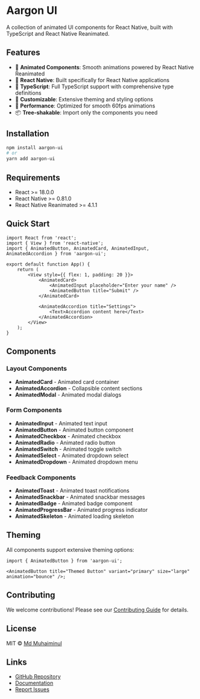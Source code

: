 # Aargon UI

A collection of animated UI components for React Native, built with TypeScript and React Native Reanimated.

## Features

- 🎨 **Animated Components**: Smooth animations powered by React Native Reanimated
- 📱 **React Native**: Built specifically for React Native applications
- 🎯 **TypeScript**: Full TypeScript support with comprehensive type definitions
- 🎨 **Customizable**: Extensive theming and styling options
- 🚀 **Performance**: Optimized for smooth 60fps animations
- 📦 **Tree-shakable**: Import only the components you need

## Installation

```bash
npm install aargon-ui
# or
yarn add aargon-ui
```

## Requirements

- React >= 18.0.0
- React Native >= 0.81.0
- React Native Reanimated >= 4.1.1

## Quick Start

```tsx
import React from 'react';
import { View } from 'react-native';
import { AnimatedButton, AnimatedCard, AnimatedInput, AnimatedAccordion } from 'aargon-ui';

export default function App() {
    return (
        <View style={{ flex: 1, padding: 20 }}>
            <AnimatedCard>
                <AnimatedInput placeholder="Enter your name" />
                <AnimatedButton title="Submit" />
            </AnimatedCard>

            <AnimatedAccordion title="Settings">
                <Text>Accordion content here</Text>
            </AnimatedAccordion>
        </View>
    );
}
```

## Components

### Layout Components

- **AnimatedCard** - Animated card container
- **AnimatedAccordion** - Collapsible content sections
- **AnimatedModal** - Animated modal dialogs

### Form Components

- **AnimatedInput** - Animated text input
- **AnimatedButton** - Animated button component
- **AnimatedCheckbox** - Animated checkbox
- **AnimatedRadio** - Animated radio button
- **AnimatedSwitch** - Animated toggle switch
- **AnimatedSelect** - Animated dropdown select
- **AnimatedDropdown** - Animated dropdown menu

### Feedback Components

- **AnimatedToast** - Animated toast notifications
- **AnimatedSnackbar** - Animated snackbar messages
- **AnimatedBadge** - Animated badge component
- **AnimatedProgressBar** - Animated progress indicator
- **AnimatedSkeleton** - Animated loading skeleton

## Theming

All components support extensive theming options:

```tsx
import { AnimatedButton } from 'aargon-ui';

<AnimatedButton title="Themed Button" variant="primary" size="large" animation="bounce" />;
```

## Contributing

We welcome contributions! Please see our [Contributing Guide](../../CONTRIBUTING.md) for details.

## License

MIT © [Md Muhaiminul](https://github.com/aargon007)

## Links

- [GitHub Repository](https://github.com/aargon007/aargon-ui)
- [Documentation](https://github.com/aargon007/aargon-ui#readme)
- [Report Issues](https://github.com/aargon007/aargon-ui/issues)
